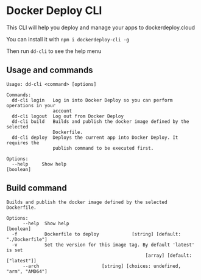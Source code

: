 # Docker Deploy CLI

This CLI will help you deploy and manage your apps to dockerdeploy.cloud

You can install it with `npm i dockerdeploy-cli -g`

Then run `dd-cli` to see the help menu

## Usage and commands

```
Usage: dd-cli <command> [options]

Commands:
  dd-cli login   Log in into Docker Deploy so you can perform operations in your
                 account
  dd-cli logout  Log out from Docker Deploy
  dd-cli build   Builds and publish the docker image defined by the selected
                 Dockerfile.
  dd-cli deploy  Deploys the current app into Docker Deploy. It requires the
                 publish command to be executed first.

Options:
  --help     Show help                                                 [boolean]
```

## Build command

```
Builds and publish the docker image defined by the selected Dockerfile.

Options:
      --help  Show help                                                [boolean]
  -f          Dockerfile to deploy            [string] [default: "./Dockerfile"]
  -v          Set the version for this image tag. By default 'latest' is set
                                                   [array] [default: ["latest"]]
      --arch                       [string] [choices: undefined, "arm", "AMD64"]
```
